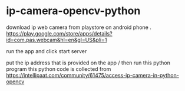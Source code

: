 # ip-camera-opencv-python

download ip web camera from playstore   on android phone . 
https://play.google.com/store/apps/details?id=com.pas.webcam&hl=en&gl=US&pli=1

run the app and click start server 

put the ip address that is provided on the app /
then run this python program 
this python code is collected from https://intellipaat.com/community/61475/access-ip-camera-in-python-opencv



